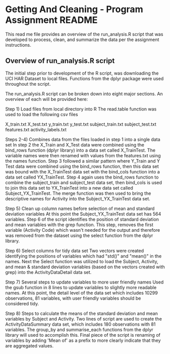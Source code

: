 # Getting And Cleaning - Program Assignment README

This read me file provides an overview of the run_analysis.R script that was developed to process, clean, and summarize the data per the assignment instructions.

## Overview of run_analysis.R script

The initial step prior to development of the R script, was downloading the UCI HAR Dataset to local files.  Functions from the dplyr package were used throughout the script.

The run_analysis.R script can be broken down into eight major sections.  An overview of each will be provided here:

Step 1) Load files from local directory into R
The read.table function was used to load the following csv files

X_train.txt
X_test.txt
y_train.txt
y_test.txt
subject_train.txt
subject_test.txt
features.txt
activity_labels.txt

Steps 2-4) Combines data from the files loaded in step 1 into a single data set
In step 2 the X_Train and X_Test data were combined using the bind_rows function (dplyr library) into a data set called X_TrainTest.  The variable names were then renamed with values from the features.txt using the names function.  Step 3 followed a similar pattern where Y_Train and Y Test data were combined using the bind_rows function, then this data set was bound with the X_TrainTest data set with the bind_cols function into a data set called YX_TrainTest.  Step 4 again uses the bind_rows function to combine the subject_train and subject_test data set, then bind_cols is used to join this data set to YX_TrainTest into a new data set called Subject_YX_TrainTest.  The merge function was then used to bring the descriptive names for Activity into the Subject_YX_TrainTest data set.

Step 5) Clean up column names before selection of mean and standard deviation variables
At this point the Subject_YX_TrainTest data set has 564 variables.  Step 6 of the script identifies the position of standard deviation and mean variables with the grep function.  This step, removes the first variable (Activity Code) which wasn't needed for the output and therefore was removed from the dataset using the select function from the dplyr library.

Step 6) Select columns for tidy data set
Two vectors were created identifying the positions of variables which had "std()" and "mean()" in the names.  Next the Select function was utilized to load the Subject, Activity, and mean & standard deviation variables (based on the vectors created with grep) into the ActivityDataDetail data set.

Step 7) Several steps to update variables to more user friendly names
Used the gsub function in 8 lines to update variables to slightly more readable names.  At this point, the detail level of the data set which includes 10299 observations, 81 variables, with user friendly variables should be considered tidy.

Step 8)  Steps to calculate the means of the standard deviation and mean variables by Subject and Activity.
Two lines of script are used to create the ActivityDataSummary data set, which includes 180 observations with 81 variables.  The group_by and summarise_each functions from the dplyr library will used to accomplish this.  Final piece of the script is renaming of variables by adding 'Mean of' as a prefix to more clearly indicate that they are aggregated values.